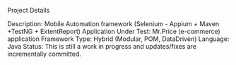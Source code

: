 Project Details

Description: Mobile Automation framework (Selenium - Appium + Maven +TestNG + ExtentReport)
Application Under Test: Mr.Price (e-commerce) application
Framework Type: Hybrid (Modular, POM, DataDriven)
Language: Java
Status: This is still a work in progress and updates/fixes are incrementally committed. 
